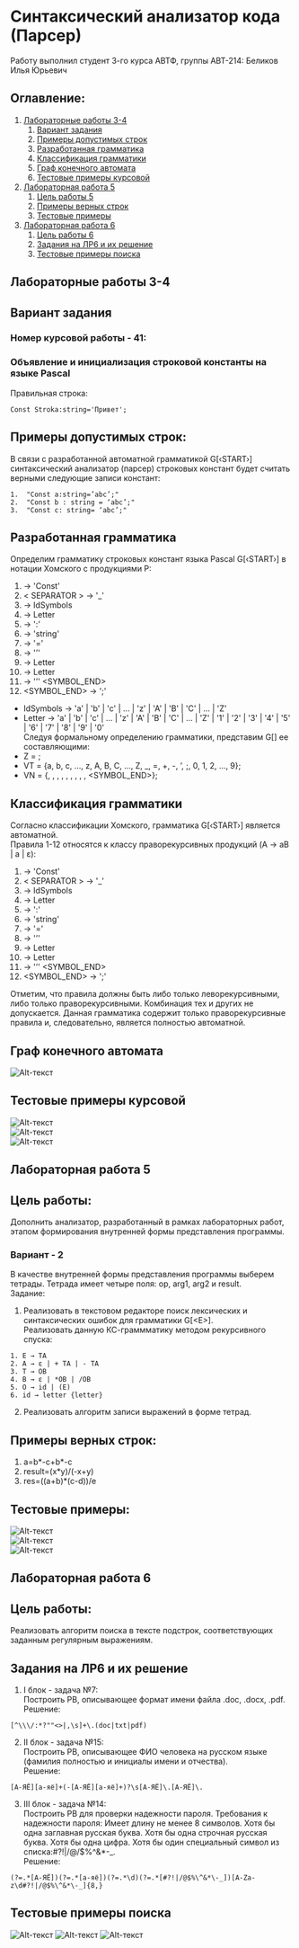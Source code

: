 # Синтаксический анализатор кода (Парсер)
Работу выполнил студент 3-го курса АВТФ, группы АВТ-214: Беликов Илья Юрьевич

## Оглавление:
1. [Лабораторные работы 3-4](#Лабораторные-работы-3-4)
   1. [Вариант задания](#Вариант-задания)
   2. [Примеры допустимых строк](#Примеры-допустимых-строк)
   3. [Разработанная грамматика](#Разработанная-грамматика)
   4. [Классификация грамматики](#Классификация-грамматики)
   5. [Граф конечного автомата](#Граф-конечного-автомата)
   6. [Тестовые примеры курсовой](#Тестовые-примеры-курсовой)
2. [Лабораторная работа 5](#Лабораторная-работа-5)
   1. [Цель работы 5](#Цель-работы-5)
   2. [Примеры верных строк](#Примеры-верных-строк)
   3. [Тестовые примеры](#Тестовые-примеры)
3. [Лабораторная работа 6](#Лабораторная-работа-6)
   1. [Цель работы 6](#Цель-работы-6)
   2. [Задания на ЛР6 и их решение](#Задания-на-ЛР6-и-их-решение)
   3. [Тестовые примеры поиска](#Тестовые-примеры-поиска)

## Лабораторные работы 3-4
## Вариант задания
### Номер курсовой работы - 41:
### Объявление и инициализация строковой константы на языке Pascal
Правильная строка:
```
Const Stroka:string='Привет';
```

## Примеры допустимых строк:
В связи с разработанной автоматной грамматикой G[‹START›] синтаксический анализатор (парсер) строковых констант будет считать верными следующие записи констант:
```
1.	"Const a:string=’abc’;"
2.	"Const b : string = ‘abc’;"
3.	"Const c: string= ‘abc’;"
```

## Разработанная грамматика
Определим грамматику строковых констант языка Pascal G[‹START›] в нотации Хомского с продукциями P:
1.	<START> → 'Const'<SEPARATOR>
2.	< SEPARATOR > → '_'<ID>
3.	<ID> → IdSymbols<IDREM>
4.	<IDREM> → Letter<IDREM>
5.	<IDREM> → ':'<TYPE>
6.	<TYPE> → 'string'<EQUAL>
7.	<EQUAL> → '='<QUOTE>
8.	<QUOTE> → '’'<WORDS>
9.	<WORDS> → Letter<WORDSREM>
10.	<WORDSREM> → Letter <WORDSREM>
11.	<WORDSREM> → '’' <SYMBOL_END>
12.	<SYMBOL_END> → ';'  
- IdSymbols → 'a' | 'b' | 'c' | ... | 'z' | 'A' | 'B' | 'C' | ... | 'Z'
- Letter → 'a' | 'b' | 'c' | ... | 'z' | 'A' | 'B' | 'C' | ... | 'Z' | '1' | '2' | '3' | '4' | '5' | '6' | '7' | '8' | '9' | '0'  
Следуя формальному определению грамматики, представим G[<START>] ее составляющими:
- Z = <START>;
- VT = {a, b, c, ..., z, A, B, C, ..., Z, _, =, +, -, ’, ;, 0, 1, 2, ..., 9};
- VN = {<START>, <SEPARATOR>, <ID>, <IDREM>, <TYPE>, <EQUAL>, <QUOTE>, <WORDS>, <WORDSREM>, <SYMBOL_END>};

## Классификация грамматики
Согласно классификации Хомского, грамматика G[‹START›] является автоматной.  
Правила 1-12 относятся к классу праворекурсивных продукций (A → aB | a | ε):
1.	<START> → 'Const'<SEPARATOR>
2.	< SEPARATOR > → '_'<ID>
3.	<ID> → IdSymbols<IDREM>
4.	<IDREM> → Letter<IDREM>
5.	<IDREM> → ':'<TYPE>
6.	<TYPE> → 'string'<EQUAL>
7.	<EQUAL> → '='<QUOTE>
8.	<QUOTE> → '’'<WORDS>
9.	<WORDS> → Letter<WORDSREM>
10.	<WORDSREM> → Letter <WORDSREM>
11.	<WORDSREM> → '’' <SYMBOL_END>
12.	<SYMBOL_END> → ';'  

Отметим, что правила должны быть либо только леворекурсивными, либо только праворекурсивными. Комбинация тех и других не допускается. Данная грамматика содержит только праворекурсивные правила и, следовательно, является полностью автоматной.

## Граф конечного автомата
![Alt-текст](https://imagizer.imageshack.com/img922/6006/jemk5d.png "Граф конечного автомата")

## Тестовые примеры курсовой
![Alt-текст](https://imagizer.imageshack.com/img923/6486/dqFH4H.png "Пример №1")  
![Alt-текст](https://imagizer.imageshack.com/img922/3018/8mVfig.png "Пример №2")  
![Alt-текст](https://imagizer.imageshack.com/img923/5563/G5jo7f.png "Пример №3")

## Лабораторная работа 5
## Цель работы:  
Дополнить анализатор, разработанный в рамках лабораторных работ, этапом формирования внутренней формы представления программы.
### Вариант - 2
В качестве внутренней формы представления программы выберем тетрады. Тетрада имеет четыре поля: op, arg1, arg2 и result.  
Задание:  
1) Реализовать в текстовом редакторе поиск лексических и синтаксических ошибок для грамматики G\[\<E\>\].  
   Реализовать данную КС-граммматику методом рекурсивного спуска:  
```
1. E → TA 
2. A → ε | + TA | - TA 
3. T → ОВ 
4. В → ε | *ОВ | /ОВ 
5. О → id | (E) 
6. id → letter {letter}
```
2) Реализовать алгоритм записи выражений в форме тетрад.

## Примеры верных строк:
1. a=b*-c+b*-c
2. result=(x*y)/(-x+y)
3. res=((a+b)*(c-d))/e

## Тестовые примеры:
![Alt-текст](https://imagizer.imageshack.com/a/img922/3534/DioiZV.png "Пример №1")  
![Alt-текст](https://imagizer.imageshack.com/a/img924/5798/H3SxcF.png "Пример №2")  
![Alt-текст](https://imagizer.imageshack.com/a/img924/4480/Np27xH.png "Пример №3")

## Лабораторная работа 6
## Цель работы:  
Реализовать алгоритм поиска в тексте подстрок, соответствующих заданным регулярным выражениям.

## Задания на ЛР6 и их решение
1. I блок - задача №7:  
Построить РВ, описывающее формат имени файла .doc, .docx, .pdf.
Решение:  
```
[^\\\/:*?""<>|,\s]+\.(doc|txt|pdf)
``` 
2. II блок - задача №15:  
Построить РВ, описывающее ФИО человека на русском языке (фамилия полностью и инициалы имени и отчества).  
Решение:  
```
[А-ЯЁ][а-яё]+(-[А-ЯЁ][а-яё]+)?\s[А-ЯЁ]\.[А-ЯЁ]\.
```
3. III блок - задача №14:  
Построить РВ для проверки надежности пароля. Требования к надежности пароля: Имеет длину не менее 8 символов. Хотя бы одна заглавная русская буква. Хотя бы одна строчная русская буква. Хотя бы одна цифра. Хотя бы один специальный символ из списка:#?!|/@/$%\^&*-_.  
Решение:  
```
(?=.*[А-ЯЁ])(?=.*[а-яё])(?=.*\d)(?=.*[#?!|/@$%\^&*\-_])[A-Za-z\d#?!|/@$%\^&*\-_]{8,}
```

## Тестовые примеры поиска
![Alt-текст](https://imagizer.imageshack.com/a/img924/381/NZd9ZQ.png "#Пример №1")
![Alt-текст](https://imagizer.imageshack.com/a/img924/8498/l4H6V0.png "Пример №2")
![Alt-текст](https://imagizer.imageshack.com/a/img924/5310/jtesoP.png "Пример №3")
